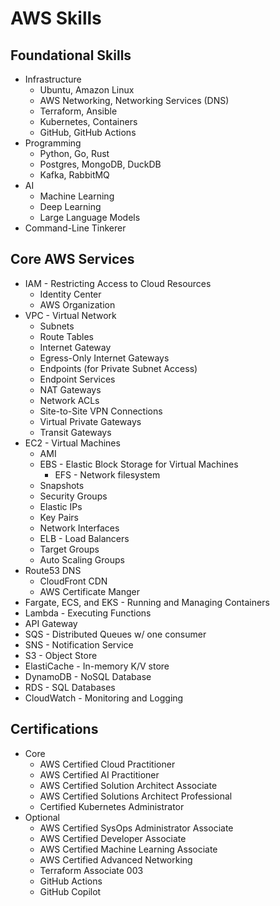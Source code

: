 # AWS Skills

## Foundational Skills

- Infrastructure
  - Ubuntu, Amazon Linux
  - AWS Networking, Networking Services (DNS)
  - Terraform, Ansible
  - Kubernetes, Containers
  - GitHub, GitHub Actions
- Programming
  - Python, Go, Rust
  - Postgres, MongoDB, DuckDB
  - Kafka, RabbitMQ
- AI
  - Machine Learning
  - Deep Learning
  - Large Language Models
- Command-Line Tinkerer

## Core AWS Services

- IAM - Restricting Access to Cloud Resources
  - Identity Center
  - AWS Organization
- VPC - Virtual Network
  - Subnets
  - Route Tables
  - Internet Gateway
  - Egress-Only Internet Gateways
  - Endpoints (for Private Subnet Access)
  - Endpoint Services
  - NAT Gateways
  - Network ACLs
  - Site-to-Site VPN Connections
  - Virtual Private Gateways
  - Transit Gateways
- EC2 - Virtual Machines
  - AMI
  - EBS - Elastic Block Storage for Virtual Machines
    - EFS - Network filesystem
  - Snapshots
  - Security Groups
  - Elastic IPs
  - Key Pairs
  - Network Interfaces
  - ELB - Load Balancers
  - Target Groups
  - Auto Scaling Groups
- Route53 DNS
  - CloudFront CDN
  - AWS Certificate Manger
- Fargate, ECS, and EKS - Running and Managing Containers
- Lambda - Executing Functions
- API Gateway
- SQS - Distributed Queues w/ one consumer
- SNS - Notification Service
- S3 - Object Store
- ElastiCache - In-memory K/V store
- DynamoDB - NoSQL Database
- RDS - SQL Databases
- CloudWatch - Monitoring and Logging

## Certifications

- Core
  - AWS Certified Cloud Practitioner
  - AWS Certified AI Practitioner
  - AWS Certified Solution Architect Associate
  - AWS Certified Solutions Architect Professional
  - Certified Kubernetes Administrator
- Optional
  - AWS Certified SysOps Administrator Associate
  - AWS Certified Developer Associate
  - AWS Certified Machine Learning Associate
  - AWS Certified Advanced Networking
  - Terraform Associate 003
  - GitHub Actions
  - GitHub Copilot

